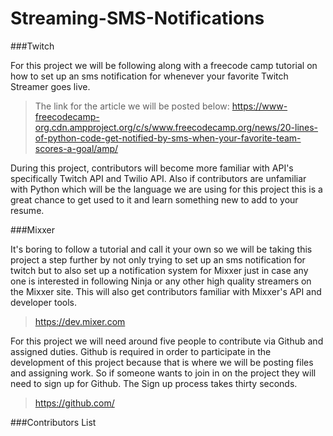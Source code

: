 # Streaming-SMS-Notifications
  
###Twitch 
 
For this project we will be following along with a freecode camp tutorial on how to set up an sms notification for whenever your favorite Twitch Streamer goes live. 
> The link for the article we will be posted below:
> https://www-freecodecamp-org.cdn.ampproject.org/c/s/www.freecodecamp.org/news/20-lines-of-python-code-get-notified-by-sms-when-your-favorite-team-scores-a-goal/amp/
 
During this project, contributors will become more familiar with API's specifically Twitch API and Twilio API. Also if contributors are unfamiliar with Python which will be the language we are using for this project this is a great chance to get used to it and learn something new to add to your resume.
 
###Mixxer
 
It's boring to follow a tutorial and call it your own so we will be taking this project a step further by not only trying to set up an sms notification for twitch but to also set up a notification system for Mixxer just in case any one is interested in following Ninja or any other high quality streamers on the Mixxer site. This will also get contributors familiar with Mixxer's API and developer tools.
 
>https://dev.mixer.com
 
For this project we will need around five people to contribute via Github and assigned duties. Github is required in order to participate in the development of this project because that is where we will be posting files and assigning work. So if someone wants to join in on the project they will need to sign up for Github. The Sign up process takes thirty seconds.
 
>https://github.com/
 
###Contributors List




